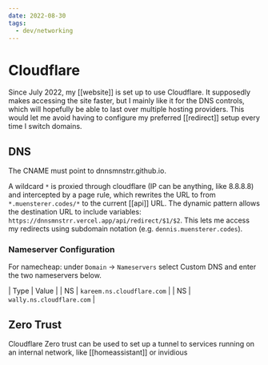 ```yaml
---
date: 2022-08-30
tags:
  - dev/networking
---
```


# Cloudflare

Since July 2022, my [[website]] is set up to use Cloudflare. It supposedly makes accessing the site faster, but I mainly like it for the DNS controls, which will hopefully be able to last over multiple hosting providers. This would let me avoid having to configure my preferred [[redirect]] setup every time I switch domains.

## DNS

The CNAME must point to dnnsmnstrr.github.io.

A wildcard `*` is proxied through cloudflare (IP can be anything, like 8.8.8.8) and intercepted by a page rule, which rewrites the URL to from `*.muensterer.codes/*` to the current [[api]] URL. The dynamic pattern allows the destination URL to include variables: `https://dnnsmnstrr.vercel.app/api/redirect/$1/$2`. This lets me access my redirects using subdomain notation (e.g. `dennis.muensterer.codes`).

### Nameserver Configuration

For namecheap: under `Domain` -> `Nameservers` select Custom DNS and enter the two nameservers below.

| Type | Value |
| NS | `kareem.ns.cloudflare.com` |
| NS | `wally.ns.cloudflare.com` |

## Zero Trust

Cloudflare Zero trust can be used to set up a tunnel to services running on an internal network, like [[homeassistant]] or invidious
